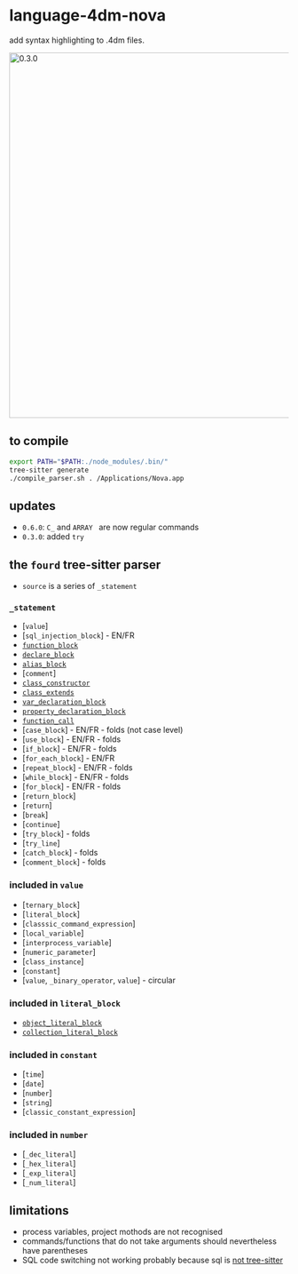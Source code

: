 # language-4dm-nova
add syntax highlighting to .4dm files.

<img width="658" alt="0.3.0" src="https://github.com/miyako/language-4dm-nova/assets/1725068/c38e9cb8-9268-4132-b562-d7f1b0c5bd7c">

## to compile

```sh
export PATH="$PATH:./node_modules/.bin/"
tree-sitter generate
./compile_parser.sh . /Applications/Nova.app
```

## updates

* `0.6.0`: `C_` and `ARRAY ` are now regular commands
* `0.3.0`: added `try`


## the `fourd` tree-sitter parser

* `source` is a series of `_statement`

### `_statement`

* [`value`]
* [`sql_injection_block`]  - EN/FR
* [`function_block`](https://github.com/miyako/language-4dm-nova/blob/main/corpus/1.%20function_block.txt)
* [`declare_block`](https://github.com/miyako/language-4dm-nova/blob/main/corpus/2.%20declare_block.txt)
* [`alias_block`](https://github.com/miyako/language-4dm-nova/blob/main/corpus/7.%20alias_block.txt)  
* [`comment`] 
* [`class_constructor`](https://github.com/miyako/language-4dm-nova/blob/main/corpus/3.%20class_constructor.txt)
* [`class_extends`](https://github.com/miyako/language-4dm-nova/blob/main/corpus/4.%20class_extends.txt)
* [`var_declaration_block`](https://github.com/miyako/language-4dm-nova/blob/main/corpus/5.%20var_declaration_block.txt) 
* [`property_declaration_block`](https://github.com/miyako/language-4dm-nova/blob/main/corpus/6.%20property_declaration_block.txt) 
* [`function_call`](https://github.com/miyako/language-4dm-nova/blob/main/corpus/9.%20function_call.txt) 
* [`case_block`] - EN/FR  - folds (not case level)
* [`use_block`] - EN/FR - folds
* [`if_block`] - EN/FR - folds
* [`for_each_block`] - EN/FR
* [`repeat_block`] - EN/FR - folds
* [`while_block`] - EN/FR - folds
* [`for_block`] - EN/FR - folds
* [`return_block`]
* [`return`]
* [`break`]
* [`continue`]
* [`try_block`] - folds
* [`try_line`]
* [`catch_block`] - folds
* [`comment_block`] - folds
 
### included in `value`

* [`ternary_block`]
* [`literal_block`]
* [`classsic_command_expression`]
* [`local_variable`]
* [`interprocess_variable`]
* [`numeric_parameter`]
* [`class_instance`]
* [`constant`]
* [`value`, `_binary_operator`, `value`] - circular

### included in `literal_block`

* [`object_literal_block`](https://github.com/miyako/language-4dm-nova/blob/main/corpus/13.%20object_literal_block.txt)
* [`collection_literal_block`](https://github.com/miyako/language-4dm-nova/blob/main/corpus/14.%20collection_literal_block.txt)

### included in `constant`

* [`time`] 
* [`date`] 
* [`number`] 
* [`string`] 
* [`classic_constant_expression`]  

### included in `number`

* [`_dec_literal`]
* [`_hex_literal`]
* [`_exp_literal`]
* [`_num_literal`]

## limitations

* process variables, project mothods are not recognised
* commands/functions that do not take arguments should nevertheless have parentheses
* SQL code switching not working probably because sql is [not tree-sitter](https://docs.nova.app/syntax-reference/syntaxes/#injections)
